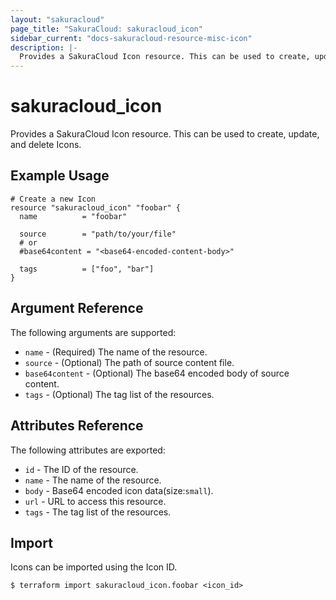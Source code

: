 ```yaml
---
layout: "sakuracloud"
page_title: "SakuraCloud: sakuracloud_icon"
sidebar_current: "docs-sakuracloud-resource-misc-icon"
description: |-
  Provides a SakuraCloud Icon resource. This can be used to create, update, and delete Icons.
---
```


# sakuracloud\_icon

Provides a SakuraCloud Icon resource. This can be used to create, update, and delete Icons.

## Example Usage

```hcl
# Create a new Icon
resource "sakuracloud_icon" "foobar" {
  name          = "foobar"
  
  source        = "path/to/your/file"
  # or
  #base64content = "<base64-encoded-content-body>"
  
  tags          = ["foo", "bar"]
}
```

## Argument Reference

The following arguments are supported:

* `name` - (Required) The name of the resource.
* `source` - (Optional) The path of source content file.
* `base64content` - (Optional) The base64 encoded body of source content.
* `tags` - (Optional) The tag list of the resources.

## Attributes Reference

The following attributes are exported:

* `id` - The ID of the resource.
* `name` - The name of the resource.
* `body` - Base64 encoded icon data(size:`small`).
* `url` - URL to access this resource.
* `tags` - The tag list of the resources.

## Import

Icons can be imported using the Icon ID.

```
$ terraform import sakuracloud_icon.foobar <icon_id>
```

